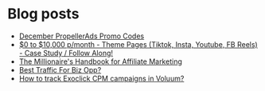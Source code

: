 # Blog posts
<!-- BLOG-POST-LIST:START -->
- [December PropellerAds Promo Codes](https://afflift.com/f/threads/december-propellerads-promo-codes.10021/)
- [$0 to $10,000 p/month - Theme Pages &lpar;Tiktok, Insta, Youtube, FB Reels&rpar; - Case Study / Follow Along!](https://afflift.com/f/threads/0-to-10-000-p-month-theme-pages-tiktok-insta-youtube-fb-reels-case-study-follow-along.9903/)
- [The Millionaire&#39;s Handbook for Affiliate Marketing](https://afflift.com/f/threads/the-millionaires-handbook-for-affiliate-marketing.10048/)
- [Best Traffic For Biz Opp?](https://afflift.com/f/threads/best-traffic-for-biz-opp.9948/)
- [How to track Exoclick CPM campaigns in Voluum?](https://afflift.com/f/threads/how-to-track-exoclick-cpm-campaigns-in-voluum.10049/)
<!-- BLOG-POST-LIST:END -->
